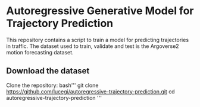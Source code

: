 # Autoregressive Generative Model for Trajectory Prediction
This repository contains a script to train a model for predicting trajectories in traffic. The dataset used to train, validate and test is the Argoverse2 motion forecasting dataset. 

## Download the dataset
Clone the repository:
bash'''
git clone https://github.com/lucegi/autoregressive-trajectory-prediction.git
cd autoregressive-trajectory-prediction
'''

